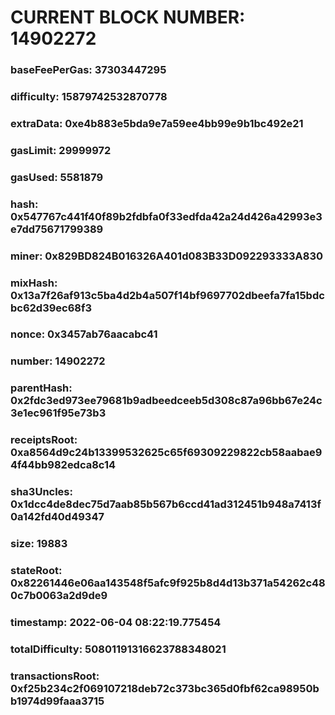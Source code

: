 # CURRENT BLOCK NUMBER: 14902272

### baseFeePerGas: 37303447295
### difficulty: 15879742532870778
### extraData: 0xe4b883e5bda9e7a59ee4bb99e9b1bc492e21
### gasLimit: 29999972
### gasUsed: 5581879
### hash: 0x547767c441f40f89b2fdbfa0f33edfda42a24d426a42993e3e7dd75671799389
### miner: 0x829BD824B016326A401d083B33D092293333A830
### mixHash: 0x13a7f26af913c5ba4d2b4a507f14bf9697702dbeefa7fa15bdcbc62d39ec68f3
### nonce: 0x3457ab76aacabc41
### number: 14902272
### parentHash: 0x2fdc3ed973ee79681b9adbeedceeb5d308c87a96bb67e24c3e1ec961f95e73b3
### receiptsRoot: 0xa8564d9c24b13399532625c65f69309229822cb58aabae94f44bb982edca8c14
### sha3Uncles: 0x1dcc4de8dec75d7aab85b567b6ccd41ad312451b948a7413f0a142fd40d49347
### size: 19883
### stateRoot: 0x82261446e06aa143548f5afc9f925b8d4d13b371a54262c480c7b0063a2d9de9
### timestamp: 2022-06-04 08:22:19.775454
### totalDifficulty: 50801191316623788348021
### transactionsRoot: 0xf25b234c2f069107218deb72c373bc365d0fbf62ca98950bb1974d99faaa3715
